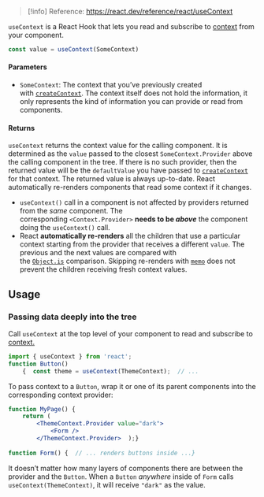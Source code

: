 
>[!info] Reference: https://react.dev/reference/react/useContext


`useContext` is a React Hook that lets you read and subscribe to [context](https://react.dev/learn/passing-data-deeply-with-context) from your component.
```jsx 
const value = useContext(SomeContext)
```

#### Parameters [](https://react.dev/reference/react/useContext#parameters "Link for Parameters")

- `SomeContext`: The context that you’ve previously created with [`createContext`](https://react.dev/reference/react/createContext). The context itself does not hold the information, it only represents the kind of information you can provide or read from components.
#### Returns [](https://react.dev/reference/react/useContext#returns "Link for Returns")

`useContext` returns the context value for the calling component. It is determined as the `value` passed to the closest `SomeContext.Provider` above the calling component in the tree. If there is no such provider, then the returned value will be the `defaultValue` you have passed to [`createContext`](https://react.dev/reference/react/createContext) for that context. The returned value is always up-to-date. React automatically re-renders components that read some context if it changes.

- `useContext()` call in a component is not affected by providers returned from the _same_ component. The corresponding `<Context.Provider>` **needs to be _above_** the component doing the `useContext()` call.
- React **automatically re-renders** all the children that use a particular context starting from the provider that receives a different `value`. The previous and the next values are compared with the [`Object.is`](https://developer.mozilla.org/en-US/docs/Web/JavaScript/Reference/Global_Objects/Object/is) comparison. Skipping re-renders with [`memo`](https://react.dev/reference/react/memo) does not prevent the children receiving fresh context values.


## Usage

### Passing data deeply into the tree [](https://react.dev/reference/react/useContext#passing-data-deeply-into-the-tree "Link for Passing data deeply into the tree")

Call `useContext` at the top level of your component to read and subscribe to [context.](https://react.dev/learn/passing-data-deeply-with-context)

``` jsx
import { useContext } from 'react';
function Button() 
	{  const theme = useContext(ThemeContext);  // ...
```

To pass context to a `Button`, wrap it or one of its parent components into the corresponding context provider:

``` jsx
function MyPage() {  
	return (    
		<ThemeContext.Provider value="dark">      
			<Form />    
		</ThemeContext.Provider>  );}
		
function Form() {  // ... renders buttons inside ...}
```

It doesn’t matter how many layers of components there are between the provider and the `Button`. When a `Button` _anywhere_ inside of `Form` calls `useContext(ThemeContext)`, it will receive `"dark"` as the value.